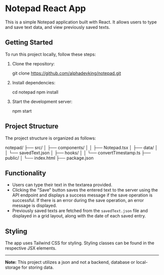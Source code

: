 # Notepad React App

This is a simple Notepad application built with React. It allows users to type and save text data, and view previously saved texts.

## Getting Started

To run this project locally, follow these steps:

1. Clone the repository:

   git clone <https://github.com/alphadevking/notepad.git>

2. Install dependencies:

   cd notepad
   npm install

3. Start the development server:

   npm start

## Project Structure

The project structure is organized as follows:

notepad/
├── src/
│   ├── components/
│   │   ├── Notepad.tsx
│   ├── data/
│   │   └── savedText.json
│   ├── hooks/
│   │   └── convertTimestamp.ts
├── public/
│   └── index.html
├── package.json

## Functionality

- Users can type their text in the textarea provided.
- Clicking the "Save" button saves the entered text to the server using the API endpoint and displays a success message if the save operation is successful. If there is an error during the save operation, an error message is displayed.
- Previously saved texts are fetched from the `savedText.json` file and displayed in a grid layout, along with the date of each saved entry.

## Styling

The app uses Tailwind CSS for styling. Styling classes can be found in the respective JSX elements.

---

**Note:** This project utilizes a json and not a backend, database or local-storage for storing data.
